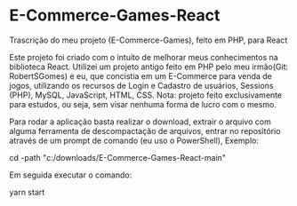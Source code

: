 # E-Commerce-Games-React
Trascrição do meu projeto (E-Commerce-Games), feito em PHP, para React

Este projeto foi criado com o intuíto de melhorar meus conhecimentos na biblioteca React. Utilizei um projeto antigo feito em PHP pelo meu irmão(Git: RobertSGomes) e eu, que concistia
em um E-Commerce para venda de jogos, utilizando os recursos de Login e Cadastro de usuários, Sessions (PHP), MySQL, JavaScript, HTML, CSS. Nota: projeto feito exclusivamente para
estudos, ou seja, sem visar nenhuma forma de lucro com o mesmo.

Para rodar a aplicação basta realizar o download, extrair o arquivo com alguma ferramenta de descompactação de arquivos, entrar no repositório através de um prompt de comando (eu uso o PowerShell),
Exemplo:

  cd -path "c:/downloads/E-Commerce-Games-React-main"
  
Em seguida executar o comando:

  yarn start
